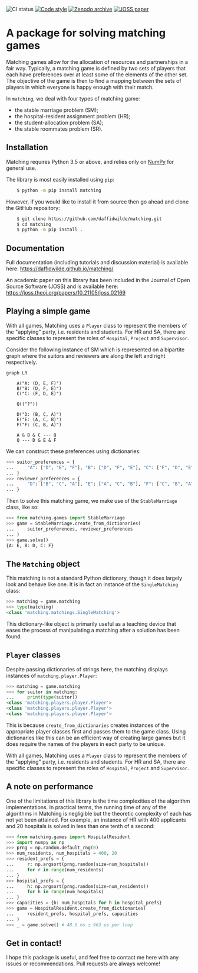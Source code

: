 ![CI status](https://github.com/daffidwilde/matching/actions/workflows/ci.yml/badge.svg?branch=main)
[![Code style](https://img.shields.io/badge/code%20style-black-black)](https://github.com/ambv/black)
[![Zenodo archive](https://zenodo.org/badge/DOI/10.5281/zenodo.2553125.svg)](https://doi.org/10.5281/zenodo.2553125)
[![JOSS paper](https://joss.theoj.org/papers/10.21105/joss.02169/status.svg)](https://doi.org/10.21105/joss.02169)


# A package for solving matching games

Matching games allow for the allocation of resources and partnerships in
a fair way. Typically, a matching game is defined by two sets of players
that each have preferences over at least some of the elements of the
other set. The objective of the game is then to find a mapping between
the sets of players in which everyone is happy enough with their match.

In `matching`, we deal with four types of matching game:

-   the stable marriage problem (SM);
-   the hospital-resident assignment problem (HR);
-   the student-allocation problem (SA);
-   the stable roommates problem (SR).

## Installation

Matching requires Python 3.5 or above, and relies only on
[NumPy](http://www.numpy.org/) for general use.

The library is most easily installed using `pip`:

```bash
    $ python -m pip install matching
```

However, if you would like to install it from source then go ahead and
clone the GitHub repository:

```bash
    $ git clone https://github.com/daffidwilde/matching.git
    $ cd matching
    $ python -m pip install .
```

## Documentation

Full documentation (including tutorials and discussion material) is
available here: <https://daffidwilde.github.io/matching/>

An academic paper on this library has been included in the Journal of
Open Source Software (JOSS) and is available here:
<https://joss.theoj.org/papers/10.21105/joss.02169>

## Playing a simple game

With all games, Matching uses a `Player` class to represent the members
of the "applying" party, i.e. residents and students. For HR and SA,
there are specific classes to represent the roles of `Hospital`,
`Project` and `Supervisor`.

Consider the following instance of SM which is represented on a
bipartite graph where the suitors and reviewers are along the left and
right respectively.

```mermaid
graph LR

    A("A: (D, E, F)")
    B("B: (D, F, E)")
    C("C: (F, D, E)")

    Q(("?"))

    D("D: (B, C, A)")
    E("E: (A, C, B)")
    F("F: (C, B, A)")

    A & B & C --- Q
    Q --- D & E & F

```

We can construct these preferences using dictionaries:

```python
>>> suitor_preferences = {
...     "A": ["D", "E", "F"], "B": ["D", "F", "E"], "C": ["F", "D", "E"]
... }
>>> reviewer_preferences = {
...     "D": ["B", "C", "A"], "E": ["A", "C", "B"], "F": ["C", "B", "A"]
... }

```

Then to solve this matching game, we make use of the `StableMarriage`
class, like so:


```python
>>> from matching.games import StableMarriage
>>> game = StableMarriage.create_from_dictionaries(
...     suitor_preferences, reviewer_preferences
... )
>>> game.solve()
{A: E, B: D, C: F}

```

## The `Matching` object

This matching is not a standard Python dictionary, though it does
largely look and behave like one. It is in fact an instance of the
`SingleMatching` class:

```python
>>> matching = game.matching
>>> type(matching)
<class 'matching.matchings.SingleMatching'>

```

This dictionary-like object is primarily useful as a teaching device
that eases the process of manipulating a matching after a solution has
been found.

## `Player` classes

Despite passing dictionaries of strings here, the matching displays
instances of `matching.player.Player`:

```python
>>> matching = game.matching
>>> for suitor in matching:
...     print(type(suitor))
<class 'matching.players.player.Player'>
<class 'matching.players.player.Player'>
<class 'matching.players.player.Player'>

```

This is because `create_from_dictionaries` creates instances of the
appropriate player classes first and passes them to the game class.
Using dictionaries like this can be an efficient way of creating large
games but it does require the names of the players in each party to be
unique.

With all games, Matching uses a `Player` class to represent the members
of the "applying" party, i.e. residents and students. For HR and SA,
there are specific classes to represent the roles of `Hospital`,
`Project` and `Supervisor`.

## A note on performance

One of the limitations of this library is the time complexities of the
algorithm implementations. In practical terms, the running time of any
of the algorithms in Matching is negligible but the theoretic complexity
of each has not yet been attained. For example, an instance of HR with
400 applicants and 20 hospitals is solved in less than one tenth of a
second:

```python
>>> from matching.games import HospitalResident
>>> import numpy as np
>>> prng = np.random.default_rng(0)
>>> num_residents, num_hospitals = 400, 20
>>> resident_prefs = {
...     r: np.argsort(prng.random(size=num_hospitals))
...     for r in range(num_residents)
... }
>>> hospital_prefs = {
...     h: np.argsort(prng.random(size=num_residents))
...     for h in range(num_hospitals)
... }
>>> capacities = {h: num_hospitals for h in hospital_prefs}
>>> game = HospitalResident.create_from_dictionaries(
...     resident_prefs, hospital_prefs, capacities
... )
>>> _ = game.solve() # 48.6 ms ± 963 µs per loop

```

## Get in contact!

I hope this package is useful, and feel free to contact me here with any
issues or recommendations. Pull requests are always welcome!
